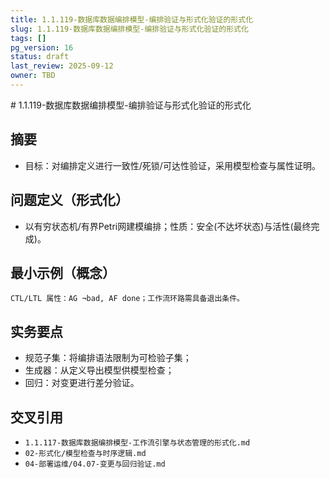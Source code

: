 ```yaml
---
title: 1.1.119-数据库数据编排模型-编排验证与形式化验证的形式化
slug: 1.1.119-数据库数据编排模型-编排验证与形式化验证的形式化
tags: []
pg_version: 16
status: draft
last_review: 2025-09-12
owner: TBD
---
```


﻿# 1.1.119-数据库数据编排模型-编排验证与形式化验证的形式化

## 摘要

- 目标：对编排定义进行一致性/死锁/可达性验证，采用模型检查与属性证明。

## 问题定义（形式化）

- 以有穷状态机/有界Petri网建模编排；性质：安全(不达坏状态)与活性(最终完成)。

## 最小示例（概念）

```text
CTL/LTL 属性：AG ¬bad, AF done；工作流环路需具备退出条件。
```

## 实务要点

- 规范子集：将编排语法限制为可检验子集；
- 生成器：从定义导出模型供模型检查；
- 回归：对变更进行差分验证。

## 交叉引用

- `1.1.117-数据库数据编排模型-工作流引擎与状态管理的形式化.md`
- `02-形式化/模型检查与时序逻辑.md`
- `04-部署运维/04.07-变更与回归验证.md`

